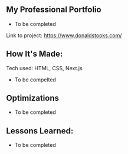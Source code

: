 My Professional Portfolio
-
- To be completed

Link to project: https://www.donaldstooks.com/

How It's Made:
-
Tech used: HTML, CSS, Next.js
- To be compelted

Optimizations
-
- To be completed

Lessons Learned:
-
- To be completed